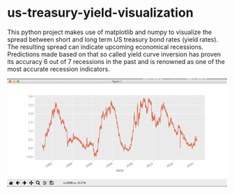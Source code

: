 # us-treasury-yield-visualization

This python project makes use of matplotlib and numpy to visualize the spread between short and long term US treasury bond rates (yield rates). The resulting spread can indicate upcoming economical recessions. Predictions made based on that so called yield curve inversion has proven its accuracy 6 out of 7 recessions in the past and is renowned as one of the most accurate recession indicators.

![alt text](https://github.com/jonasknappitsch/us-treasury-yield-visualization/blob/master/img.png?raw=true)
